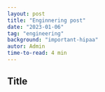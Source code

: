 ```yaml
---
layout: post
title: "Enginnering post"
date: "2023-01-06"
tag: "engineering"
background: "important-hipaa"
autor: Admin
time-to-read: 4 min
---
```


## Title